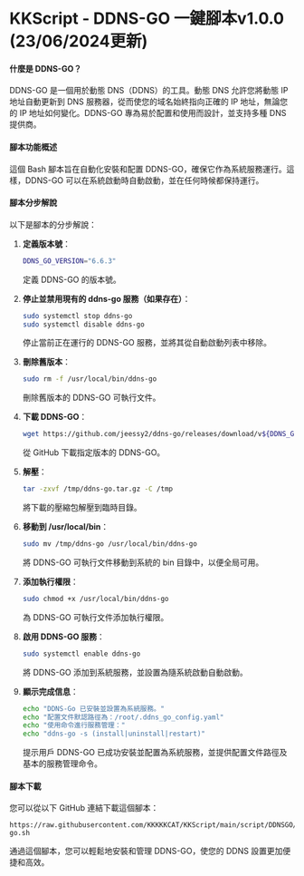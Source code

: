 # KKScript - DDNS-GO 一鍵腳本v1.0.0 (23/06/2024更新)

#### 什麼是 DDNS-GO？
DDNS-GO 是一個用於動態 DNS（DDNS）的工具。動態 DNS 允許您將動態 IP 地址自動更新到 DNS 服務器，從而使您的域名始終指向正確的 IP 地址，無論您的 IP 地址如何變化。DDNS-GO 專為易於配置和使用而設計，並支持多種 DNS 提供商。

#### 腳本功能概述
這個 Bash 腳本旨在自動化安裝和配置 DDNS-GO，確保它作為系統服務運行。這樣，DDNS-GO 可以在系統啟動時自動啟動，並在任何時候都保持運行。

#### 腳本分步解說
以下是腳本的分步解說：

1. **定義版本號**：
   ```bash
   DDNS_GO_VERSION="6.6.3"
   ```
   定義 DDNS-GO 的版本號。

2. **停止並禁用現有的 ddns-go 服務（如果存在）**：
   ```bash
   sudo systemctl stop ddns-go
   sudo systemctl disable ddns-go
   ```
   停止當前正在運行的 DDNS-GO 服務，並將其從自動啟動列表中移除。

3. **刪除舊版本**：
   ```bash
   sudo rm -f /usr/local/bin/ddns-go
   ```
   刪除舊版本的 DDNS-GO 可執行文件。

4. **下載 DDNS-GO**：
   ```bash
   wget https://github.com/jeessy2/ddns-go/releases/download/v${DDNS_GO_VERSION}/ddns-go_${DDNS_GO_VERSION}_linux_x86_64.tar.gz -O /tmp/ddns-go.tar.gz
   ```
   從 GitHub 下載指定版本的 DDNS-GO。

5. **解壓**：
   ```bash
   tar -zxvf /tmp/ddns-go.tar.gz -C /tmp
   ```
   將下載的壓縮包解壓到臨時目錄。

6. **移動到 /usr/local/bin**：
   ```bash
   sudo mv /tmp/ddns-go /usr/local/bin/ddns-go
   ```
   將 DDNS-GO 可執行文件移動到系統的 bin 目錄中，以便全局可用。

7. **添加執行權限**：
   ```bash
   sudo chmod +x /usr/local/bin/ddns-go
   ```
   為 DDNS-GO 可執行文件添加執行權限。

8. **啟用 DDNS-GO 服務**：
   ```bash
   sudo systemctl enable ddns-go
   ```
   將 DDNS-GO 添加到系統服務，並設置為隨系統啟動自動啟動。

9. **顯示完成信息**：
   ```bash
   echo "DDNS-Go 已安裝並設置為系統服務。"
   echo "配置文件默認路徑為：/root/.ddns_go_config.yaml"
   echo "使用命令進行服務管理："
   echo "ddns-go -s (install|uninstall|restart)"
   ```
   提示用戶 DDNS-GO 已成功安裝並配置為系統服務，並提供配置文件路徑及基本的服務管理命令。

#### 腳本下載
您可以從以下 GitHub 連結下載這個腳本：
```
https://raw.githubusercontent.com/KKKKKCAT/KKScript/main/script/DDNSGO/ddns-go.sh
```

通過這個腳本，您可以輕鬆地安裝和管理 DDNS-GO，使您的 DDNS 設置更加便捷和高效。

